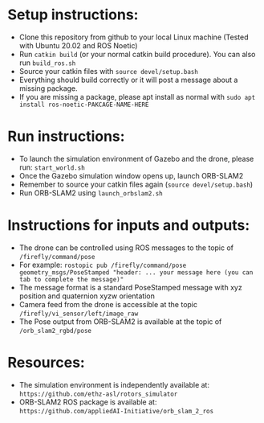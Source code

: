# Setup instructions:
- Clone this repository from github to your local Linux machine (Tested with Ubuntu 20.02 and ROS Noetic)
- Run `catkin build` (or your normal catkin build procedure). You can also run `build_ros.sh`
- Source your catkin files with `source devel/setup.bash`
- Everything should build correctly or it will post a message about a missing package.
- If you are missing a package, please apt install as normal with `sudo apt install ros-noetic-PAKCAGE-NAME-HERE`


# Run instructions:
- To launch the simulation environment of Gazebo and the drone, please run: `start_world.sh`
- Once the Gazebo simulation window opens up, launch ORB-SLAM2
 - Remember to source your catkin files again (`source devel/setup.bash`)
 - Run ORB-SLAM2 using `launch_orbslam2.sh`


# Instructions for inputs and outputs:
- The drone can be controlled using ROS messages to the topic of `/firefly/command/pose`
 - For example: `rostopic pub /firefly/command/pose geometry_msgs/PoseStamped "header: ... your message here (you can tab to complete the message)"`
 - The message format is a standard PoseStamped message with xyz position and quaternion xyzw orientation
- Camera feed from the drone is accessible at the topic `/firefly/vi_sensor/left/image_raw`
- The Pose output from ORB-SLAM2 is available at the topic of `/orb_slam2_rgbd/pose`


# Resources:
- The simulation environment is independently available at: `https://github.com/ethz-asl/rotors_simulator`
- ORB-SLAM2 ROS package is available at: `https://github.com/appliedAI-Initiative/orb_slam_2_ros`
